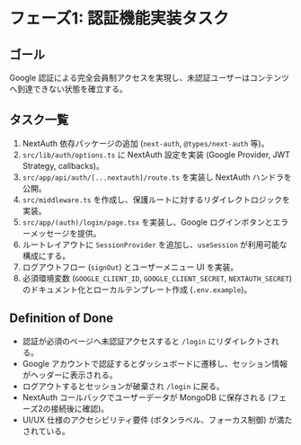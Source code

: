 # フェーズ1: 認証機能実装タスク

## ゴール
Google 認証による完全会員制アクセスを実現し、未認証ユーザーはコンテンツへ到達できない状態を確立する。

## タスク一覧
1. NextAuth 依存パッケージの追加 (`next-auth`, `@types/next-auth` 等)。
2. `src/lib/auth/options.ts` に NextAuth 設定を実装 (Google Provider, JWT Strategy, callbacks)。
3. `src/app/api/auth/[...nextauth]/route.ts` を実装し NextAuth ハンドラを公開。
4. `src/middleware.ts` を作成し、保護ルートに対するリダイレクトロジックを実装。
5. `src/app/(auth)/login/page.tsx` を実装し、Google ログインボタンとエラーメッセージを提供。
6. ルートレイアウトに `SessionProvider` を追加し、`useSession` が利用可能な構成にする。
7. ログアウトフロー (`signOut`) とユーザーメニュー UI を実装。
8. 必須環境変数 (`GOOGLE_CLIENT_ID`, `GOOGLE_CLIENT_SECRET`, `NEXTAUTH_SECRET`) のドキュメント化とローカルテンプレート作成 (`.env.example`)。

## Definition of Done
- 認証が必須のページへ未認証アクセスすると `/login` にリダイレクトされる。
- Google アカウントで認証するとダッシュボードに遷移し、セッション情報がヘッダーに表示される。
- ログアウトするとセッションが破棄され `/login` に戻る。
- NextAuth コールバックでユーザーデータが MongoDB に保存される (フェーズ2の接続後に確認)。
- UI/UX 仕様のアクセシビリティ要件 (ボタンラベル、フォーカス制御) が満たされている。
